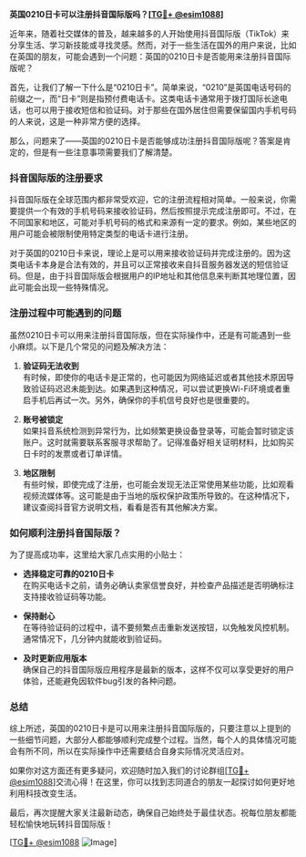 **英国0210日卡可以注册抖音国际版吗？[[TG💪+ @esim1088](https://t.me/s/esim1088)]**

近年来，随着社交媒体的普及，越来越多的人开始使用抖音国际版（TikTok）来分享生活、学习新技能或寻找灵感。然而，对于一些生活在国外的用户来说，比如在英国的朋友，可能会遇到一个问题：英国的0210日卡是否能用来注册抖音国际版呢？

首先，让我们了解一下什么是“0210日卡”。简单来说，“0210”是英国电话号码的前缀之一，而“日卡”则是指预付费电话卡。这类电话卡通常用于拨打国际长途电话，也可以用于接收短信和验证码。对于那些在国外居住但需要保留国内手机号码的人来说，这是一种非常方便的选择。

那么，问题来了——英国的0210日卡是否能够成功注册抖音国际版呢？答案是肯定的，但是有一些注意事项需要我们了解清楚。

### 抖音国际版的注册要求

抖音国际版在全球范围内都非常受欢迎，它的注册流程相对简单。一般来说，你需要提供一个有效的手机号码来接收验证码，然后按照提示完成注册即可。不过，在不同国家和地区，可能对手机号码的格式和来源有一定的要求。例如，某些地区的用户可能会被限制使用特定类型的电话卡进行注册。

对于英国的0210日卡来说，理论上是可以用来接收验证码并完成注册的。因为这类电话卡本身是合法有效的，并且可以正常接收来自抖音服务器发送的短信验证码。但是，由于抖音国际版会根据用户的IP地址和其他信息来判断其地理位置，因此可能会出现一些特殊情况。

### 注册过程中可能遇到的问题

虽然0210日卡可以用来注册抖音国际版，但在实际操作中，还是有可能遇到一些小麻烦。以下是几个常见的问题及解决方法：

1. **验证码无法收到**  
   有时候，即使你的电话卡是正常的，也可能因为网络延迟或者其他技术原因导致验证码迟迟未能到达。如果遇到这种情况，可以尝试更换Wi-Fi环境或者重启手机后再试一次。另外，确保你的手机信号良好也是很重要的。

2. **账号被锁定**  
   如果抖音系统检测到异常行为，比如频繁更换设备登录等，可能会暂时锁定该账户。这时就需要联系客服寻求帮助了。记得准备好相关证明材料，比如购买日卡时的发票或者订单详情。

3. **地区限制**  
   有些时候，即使完成了注册，也可能会发现无法正常使用某些功能，比如观看视频流媒体等。这可能是由于当地的版权保护政策所导致的。在这种情况下，建议查阅抖音官方说明文档，看看是否有其他解决方案。

### 如何顺利注册抖音国际版？

为了提高成功率，这里给大家几点实用的小贴士：

- **选择稳定可靠的0210日卡**  
  在购买电话卡之前，请务必确认卖家信誉良好，并检查产品描述是否明确标注支持接收验证码等功能。

- **保持耐心**  
  在等待验证码的过程中，请不要频繁点击重新发送按钮，以免触发风控机制。通常情况下，几分钟内就能收到验证码。

- **及时更新应用版本**  
  确保自己的抖音国际版应用程序是最新的版本，这样不仅可以享受更好的用户体验，还能避免因软件bug引发的各种问题。

### 总结

综上所述，英国的0210日卡是可以用来注册抖音国际版的，只要注意以上提到的一些细节问题，大部分人都能够顺利完成整个过程。当然，每个人的具体情况可能会有所不同，所以在实际操作中还需要结合自身实际情况灵活应对。

如果你对这方面还有更多疑问，欢迎随时加入我们的讨论群组[[TG💪+ @esim1088](https://t.me/s/esim1088)]交流心得！在这里，你可以找到志同道合的朋友一起探讨如何更好地利用科技改变生活。

最后，再次提醒大家关注最新动态，确保自己始终处于最佳状态。祝每位朋友都能轻松愉快地玩转抖音国际版！

[[TG💪+ @esim1088](https://t.me/s/esim1088) ![Image](https://i.postimg.cc/4NQfJmqS/Snipaste-2025-05-13-00-14-12.png)]